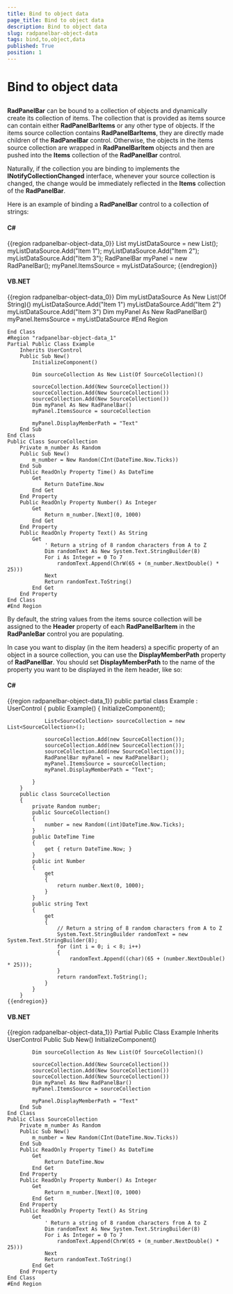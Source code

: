 ```yaml
---
title: Bind to object data
page_title: Bind to object data
description: Bind to object data
slug: radpanelbar-object-data
tags: bind,to,object,data
published: True
position: 1
---
```


# Bind to object data



## 

__RadPanelBar__ can be bound to a collection of objects and dynamically create its collection of items.
          The collection that is provided as items source can contain either __RadPanelBarItems__ 
          or any other type of objects. If the items source collection contains __RadPanelBarItems__, they are directly made 
          children of the __RadPanelBar__ control. 
          Otherwise, the objects in the items source collection are wrapped in __RadPanelBarItem__ objects and then 
          are pushed into the __Items__ collection of the __RadPanelBar__ control.

Naturally, if the collection you are binding to implements the __INotifyCollectionChanged__ interface, 
        whenever your source collection is changed, the change would be immediately reflected in the __Items__ collection 
        of the __RadPanelBar__.

Here is an example of binding a __RadPanelBar__ control to a collection of strings:

#### __C#__

{{region radpanelbar-object-data_0}}
				List<string> myListDataSource = new List<string>();
				myListDataSource.Add("Item 1");
				myListDataSource.Add("Item 2");
				myListDataSource.Add("Item 3");
				RadPanelBar myPanel = new RadPanelBar();
				myPanel.ItemsSource = myListDataSource;
	{{endregion}}



#### __VB.NET__

{{region radpanelbar-object-data_0}}
		Dim myListDataSource As New List(Of String)()
		myListDataSource.Add("Item 1")
		myListDataSource.Add("Item 2")
		myListDataSource.Add("Item 3")
		Dim myPanel As New RadPanelBar()
		myPanel.ItemsSource = myListDataSource
	#End Region
	
	End Class
	#Region "radpanelbar-object-data_1"
	Partial Public Class Example
		Inherits UserControl
		Public Sub New()
			InitializeComponent()
	
			Dim sourceCollection As New List(Of SourceCollection)()
	
			sourceCollection.Add(New SourceCollection())
			sourceCollection.Add(New SourceCollection())
			sourceCollection.Add(New SourceCollection())
			Dim myPanel As New RadPanelBar()
			myPanel.ItemsSource = sourceCollection
	
			myPanel.DisplayMemberPath = "Text"
		End Sub
	End Class
	Public Class SourceCollection
		Private m_number As Random
		Public Sub New()
			m_number = New Random(CInt(DateTime.Now.Ticks))
		End Sub
		Public ReadOnly Property Time() As DateTime
			Get
				Return DateTime.Now
			End Get
		End Property
		Public ReadOnly Property Number() As Integer
			Get
				Return m_number.[Next](0, 1000)
			End Get
		End Property
		Public ReadOnly Property Text() As String
			Get
				' Return a string of 8 random characters from A to Z
				Dim randomText As New System.Text.StringBuilder(8)
				For i As Integer = 0 To 7
					randomText.Append(ChrW(65 + (m_number.NextDouble() * 25)))
				Next
				Return randomText.ToString()
			End Get
		End Property
	End Class
	#End Region
	



By default, the string values from the items source collection will be assigned to the __Header__ 
        property of each __RadPanelBarItem__ in the __RadPanleBar__ control you are populating.

In case you want to display (in the item headers) a specific property of an object in a source collection, you can use the 
        __DisplayMemberPath__ property of __RadPanelBar__. You should set 
        __DisplayMemberPath__ to the name of the property you want to be displayed in the item header, like so:

#### __C#__

{{region radpanelbar-object-data_1}}
		public partial class Example : UserControl
		{
			public Example()
			{
				InitializeComponent();
	
				List<SourceCollection> sourceCollection = new List<SourceCollection>();
	
				sourceCollection.Add(new SourceCollection());
				sourceCollection.Add(new SourceCollection());
				sourceCollection.Add(new SourceCollection());
				RadPanelBar myPanel = new RadPanelBar();
				myPanel.ItemsSource = sourceCollection;
				myPanel.DisplayMemberPath = "Text";
	
			}
		}
		public class SourceCollection
		{
			private Random number;
			public SourceCollection()
			{
				number = new Random((int)DateTime.Now.Ticks);
			}
			public DateTime Time
			{
				get { return DateTime.Now; }
			}
			public int Number
			{
				get
				{
					return number.Next(0, 1000);
				}
			}
			public string Text
			{
				get
				{
					// Return a string of 8 random characters from A to Z
					System.Text.StringBuilder randomText = new System.Text.StringBuilder(8);
					for (int i = 0; i < 8; i++)
					{
						randomText.Append((char)(65 + (number.NextDouble() * 25)));
					}
					return randomText.ToString();
				}
			}
		}
	{{endregion}}



#### __VB.NET__

{{region radpanelbar-object-data_1}}
	Partial Public Class Example
		Inherits UserControl
		Public Sub New()
			InitializeComponent()
	
			Dim sourceCollection As New List(Of SourceCollection)()
	
			sourceCollection.Add(New SourceCollection())
			sourceCollection.Add(New SourceCollection())
			sourceCollection.Add(New SourceCollection())
			Dim myPanel As New RadPanelBar()
			myPanel.ItemsSource = sourceCollection
	
			myPanel.DisplayMemberPath = "Text"
		End Sub
	End Class
	Public Class SourceCollection
		Private m_number As Random
		Public Sub New()
			m_number = New Random(CInt(DateTime.Now.Ticks))
		End Sub
		Public ReadOnly Property Time() As DateTime
			Get
				Return DateTime.Now
			End Get
		End Property
		Public ReadOnly Property Number() As Integer
			Get
				Return m_number.[Next](0, 1000)
			End Get
		End Property
		Public ReadOnly Property Text() As String
			Get
				' Return a string of 8 random characters from A to Z
				Dim randomText As New System.Text.StringBuilder(8)
				For i As Integer = 0 To 7
					randomText.Append(ChrW(65 + (m_number.NextDouble() * 25)))
				Next
				Return randomText.ToString()
			End Get
		End Property
	End Class
	#End Region
	


